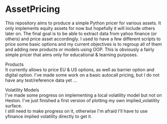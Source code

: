 # AssetPricing
This repository aims to produce a simple Python pricer for various assets. It only implements equity assets for now but hopefully it will include others later on.
The final goal is to be able to extract data from yahoo finance (or others) and price asset accordingly. 
I used to have a few different scripts to price some basic options and my current objectives is to regroup all of them and adding new products or models using OOP.
This is obviously a fairly simple pricer that aims only for educational & learning purposes.

Products  
It currently allows to price EU & US options, as well as barrier option and digital option.
I've made some work on a basic autocall pricing, but I do not have any test/reference data yet ...

Volatility Models   
I've made some progress on implementing a local volatility model but not on Heston.
I've just finished a first version of plotting my own implied_volatility surface.  
I still need to make progress on it, otherwise I'm afraid I'll have to use yfinance implied volatility directly to get it.  


